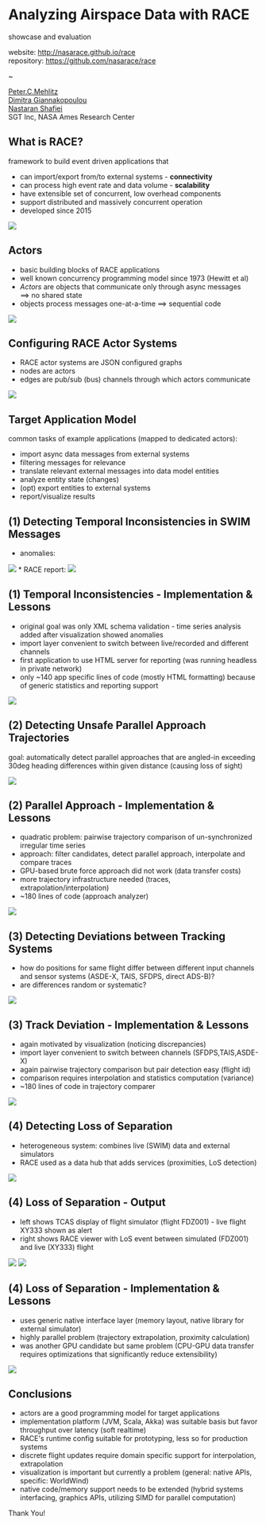 # Analyzing Airspace Data with RACE
showcase and evaluation</br>

website: <http://nasarace.github.io/race><br/>
repository: <https://github.com/nasarace/race><br/>

~

<a href="https://ti.arc.nasa.gov/profile/pcmehlitz/" rel="author">Peter.C.Mehlitz</a><br/>
<a href="https://ti.arc.nasa.gov/profile/dimitra/" rel="author">Dimitra Giannakopoulou</a><br/>
<a href="https://ti.arc.nasa.gov/profile/nshafiei/" rel="author">Nastaran Shafiei</a><br/>
SGT Inc, NASA Ames Research Center

## What is RACE?
framework to build event driven applications that

* can import/export from/to external systems - **connectivity**
* can process high event rate and data volume - **scalability**
* have extensible set of concurrent, low overhead components
* support distributed and massively concurrent operation
* developed since 2015

<img src="../images/lvc-sim.svg" class="center scale40">


## Actors
* basic building blocks of RACE applications
* well known concurrency programming model since 1973 (Hewitt et al)
* _Actors_ are objects that communicate only through async messages  
⟹ no shared state
* objects process messages one-at-a-time ⟹ sequential code

<img src="../images/actor-communication.svg" class="center scale50">


## Configuring RACE Actor Systems
* RACE actor systems are JSON configured graphs
* nodes are actors
* edges are pub/sub (bus) channels through which actors communicate

<img src="../images/race-dataflow.svg" class="center scale50">


## Target Application Model
common tasks of example applications (mapped to dedicated actors):

* import async data messages from external systems
* filtering messages for relevance
* translate relevant external messages into data model entities
* analyze entity state (changes)
* (opt) export entities to external systems
* report/visualize results


## (1) Detecting Temporal Inconsistencies in SWIM Messages
* anomalies:
<img src="../images/ts-anomalies.svg" class="alignTop scale35">
* RACE report:
<img src="../images/tais-stats-output.png" class="alignTop scale40">

## (1) Temporal Inconsistencies - Implementation & Lessons
* original goal was only XML schema validation - time series analysis added
after visualization showed anomalies
* import layer convenient to switch between live/recorded and different channels
* first application to use HTML server for reporting (was running headless
in private network)
* only ~140 app specific lines of code (mostly HTML formatting) because 
of generic statistics and reporting support

<img src="../images/tais-stats-config.svg" class="center scale30">


## (2) Detecting Unsafe Parallel Approach Trajectories
goal: automatically detect parallel approaches that are angled-in exceeding 
30deg heading differences within given distance (causing loss of sight)

<img src="../images/par-approach-output.png" class="center scale70">


## (2) Parallel Approach - Implementation & Lessons
* quadratic problem: pairwise trajectory comparison of un-synchronized irregular time series
* approach: filter candidates, detect parallel approach, interpolate and compare traces 
* GPU-based brute force approach did not work (data transfer costs)
* more trajectory infrastructure needed (traces, extrapolation/interpolation)
* ~180 lines of code (approach analyzer)

<img src="../images/par-approach-config.svg" class="center scale40">



## (3) Detecting Deviations between Tracking Systems
* how do positions for same flight differ between different input channels
and sensor systems (ASDE-X, TAIS, SFDPS, direct ADS-B)?
* are differences random or systematic?

<img src="../images/trackdiff-output.png" class="center scale60">


## (3) Track Deviation - Implementation & Lessons
* again motivated by visualization (noticing discrepancies)
* import layer convenient to switch between channels (SFDPS,TAIS,ASDE-X)
* again pairwise trajectory comparison but pair detection easy (flight id)
* comparison requires interpolation and statistics computation (variance)
* ~180 lines of code in trajectory comparer

<img src="../images/trackdiff-config.svg" class="center scale45">


## (4) Detecting Loss of Separation
* heterogeneous system: combines live (SWIM) data and external simulators
* RACE used as a data hub that adds services (proximities, LoS detection) 

<img src="../images/fdz-demo.svg" class="center scale70">


## (4) Loss of Separation - Output
* left shows TCAS display of flight simulator (flight FDZ001) - live flight XY333 shown as alert
* right shows RACE viewer with LoS event between simulated (FDZ001) and live (XY333) flight

<img src="../images/fdz-output-a.png" class="left scale40">
<img src="../images/fdz-output-b.png" class="right scale40">


## (4) Loss of Separation - Implementation & Lessons
* uses generic native interface layer (memory layout, native library for external simulator)
* highly parallel problem (trajectory extrapolation, proximity calculation)
* was another GPU candidate but same problem (CPU-GPU data transfer requires optimizations
that significantly reduce extensibility)

<img src="../images/fdz-config.svg" class="center scale50">




## Conclusions
* actors are a good programming model for target applications
* implementation platform (JVM, Scala, Akka) was suitable basis but favor throughput over latency
(soft realtime)
* RACE's runtime config suitable for prototyping, less so for production systems
* discrete flight updates require domain specific support for interpolation, extrapolation
* visualization is important but currently a problem (general: native APIs, specific: WorldWind) 
* native code/memory support needs to be extended (hybrid systems interfacing, graphics APIs, 
utilizing SIMD for parallel computation)

<p class="standout">Thank You!</p> 
